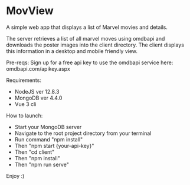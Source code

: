 # MovView
A simple web app that displays a list of Marvel movies and details.

The server retrieves a list of all marvel moves using omdbapi and downloads the poster images into the client directory.
The client displays this information in a desktop and mobile friendly view.  

Pre-reqs:
Sign up for a free api key to use the omdbapi service here: omdbapi.com/apikey.aspx

Requirements: 
- NodeJS ver 12.8.3
- MongoDB ver 4.4.0
- Vue 3 cli

How to launch: 
  - Start your MongoDB server
  - Navigate to the root project directory from your terminal
  - Run command "npm install"
  - Then "npm start {your-api-key}"
  - Then "cd client"
  - Then "npm install"
  - Then "npm run serve"
  
Enjoy :)
